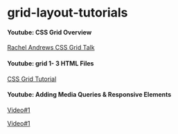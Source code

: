 # grid-layout-tutorials

#### Youtube: CSS Grid Overview
[Rachel Andrews CSS Grid Talk](https://www.youtube.com/watch?v=N5Lt1SLqBmQ)

#### Youtube: grid 1- 3 HTML Files
[CSS Grid Tutorial](https://www.google.com)

#### Youtube: Adding Media Queries & Responsive Elements
[Video#1](https://www.youtube.com/watch?v=5xzaGSYd7jM&index=7&list=PLm0Y_ENRB6G4XnmuMbDwi42q8QRlYQ-Ao)

[Video#1](https://www.youtube.com/watch?v=0gBnRll5XgA&list=PLm0Y_ENRB6G4XnmuMbDwi42q8QRlYQ-Ao&index=9)
